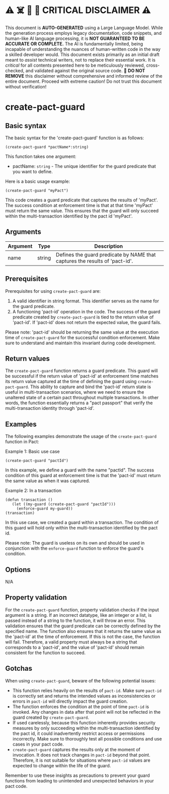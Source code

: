 
# ⚠️ ☠️ 🔮 🤖 CRITICAL DISCLAIMER ⚠️

 
This document is **AUTO-GENERATED** using a Large Language Model. While the generation process employs legacy documentation, code snippets, and human-like AI language processing, it is **NOT GUARANTEED TO BE ACCURATE OR COMPLETE.** The AI is fundamentally limited, being incapable of understanding the nuances of human-written code in the way a skilled developer would. This document exists primarily as an initial draft meant to *assist* technical writers, not to replace their essential work. It is *critical* for all contents presented here to be meticulously reviewed, cross-checked, and validated against the original source code. 🚫 **DO NOT REMOVE** this disclaimer without comprehensive and informed review of the entire document. Proceed with extreme caution! Do not trust this document without verification!

# create-pact-guard

## Basic syntax

The basic syntax for the 'create-pact-guard' function is as follows:

```pact
(create-pact-guard *pactName*:string)
```

This function takes one argument:

- pactName: `string` - The unique identifier for the guard predicate that you want to define.

Here is a basic usage example:

```pact
(create-pact-guard "myPact")
```

This code creates a guard predicate that captures the results of 'myPact'. The success condition at enforcement time is that at that time 'myPact' must return the same value. This ensures that the guard will only succeed within the multi-transaction identified by the pact id 'myPact'.


## Arguments

| Argument | Type | Description |
| --- | --- | --- |
| name | string | Defines the guard predicate by NAME that captures the results of 'pact-id'. |


## Prerequisites

Prerequisites for using `create-pact-guard` are:

1. A valid identifier in string format. This identifier serves as the name for the guard predicate.
2. A functioning 'pact-id' operation in the code. The success of the guard predicate created by `create-pact-guard` is tied to the return value of 'pact-id'. If 'pact-id' does not return the expected value, the guard fails.

Please note: 'pact-id' should be returning the same value at the execution time of `create-pact-guard` for the successful condition enforcement. Make sure to understand and maintain this invariant during code development.

## Return values

The `create-pact-guard` function returns a guard predicate. This guard will be successful if the return value of 'pact-id' at enforcement time matches its return value captured at the time of defining the guard using `create-pact-guard`. This ability to capture and bind the 'pact-id' return state is useful in multi-transaction scenarios, where we need to ensure the unaltered state of a certain pact throughout multiple transactions. In other words, the function essentially returns a "pact passport" that verify the multi-transaction identity through 'pact-id'.

## Examples

The following examples demonstrate the usage of the `create-pact-guard` function in Pact:

Example 1: Basic use case
```pact
(create-pact-guard "pactId")
```
In this example, we define a guard with the name "pactId". The success condition of this guard at enforcement time is that the 'pact-id' must return the same value as when it was captured.

Example 2: In a transaction
```pact
(defun transaction ()
   (let ((my-guard (create-pact-guard "pactId")))
     (enforce-guard my-guard))
(transaction)
```
In this use case, we created a guard within a transaction. The condition of this guard will hold only within the multi-transaction identified by the pact id.

Please note: The guard is useless on its own and should be used in conjunction with the `enforce-guard` function to enforce the guard's condition.

## Options

N/A

## Property validation

For the `create-pact-guard` function, property validation checks if the input argument is a string. If an incorrect datatype, like an integer or a list, is passed instead of a string to the function, it will throw an error. This validation ensures that the guard predicate can be correctly defined by the specified name. The function also ensures that it returns the same value as the 'pact-id' at the time of enforcement. If this is not the case, the function will fail. Therefore, a valid property must always be a string that corresponds to a 'pact-id', and the value of 'pact-id' should remain consistent for the function to succeed.

## Gotchas

When using `create-pact-guard`, beware of the following potential issues:

- This function relies heavily on the results of `pact-id`. Make sure `pact-id` is correctly set and returns the intended values as inconsistencies or errors in `pact-id` will directly impact the guard creation.
- The function enforces the condition at the point of time `pact-id` is invoked. Any changes in data after that point will not be reflected in the guard created by `create-pact-guard`.
- If used carelessly, because this function inherently provides security measures by only succeeding within the multi-transaction identified by the pact id, it could inadvertently restrict access or permissions incorrectly. Make sure to thoroughly test all possible conditions and use cases in your pact code.
- `create-pact-guard` captures the results only at the moment of invocation. It does not track changes in `pact-id` beyond that point. Therefore, it is not suitable for situations where `pact-id` values are expected to change within the life of the guard.

Remember to use these insights as precautions to prevent your guard functions from leading to unintended and unexpected behaviors in your pact code.

